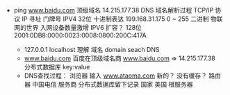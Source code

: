 - ping www.baidu.com  顶级域名
    14.215.177.38  DNS 域名解析过程
    TCP/IP  协议
    IP 寻址  门牌号
    IPV4   32位  十进制表达  199.168.31.175     0 ~ 255   二进制
    物联网的世界 入网设备数量激增
    IPV6   扩容？ 
    128位  2001:0DB8:0000:0023:0008:0800:200C:417A

    - 127.0.0.1   localhost   理解
        域名  domain  seach  DNS
    - www.baidu.com  百度在顶级域名商  www.baidu.com => 14.215.177.38
        分布式数据库
        key:value
    - DNS查找过程：
        浏览器  输入   www.ataoma.com   新的？
        没有缓存？
        路由器
        中国电信  服务商 分布式数据库留下记录
        国家
        美国  根服务器
